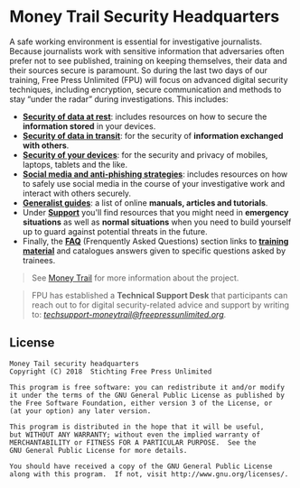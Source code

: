 # Money Trail Security Headquarters

A safe working environment is essential for investigative journalists. Because journalists work with sensitive information that adversaries often prefer not to see published, training on keeping themselves, their data and their sources secure is paramount. So during the last two days of our training, Free Press Unlimited (FPU) will focus on advanced digital security techniques, including encryption, secure communication and methods to stay “under the radar” during investigations. This includes:

- **[Security of data at rest](https://security.money-trail.org/data-at-rest)**: includes resources on how to secure the **information stored** in your devices.
- **[Security of data in transit](https://security.money-trail.org/data-in-transit)**: for the security of **information exchanged with others**.
- **[Security of your devices](https://security.money-trail.org/mobile-devices)**: for the security and privacy of mobiles, laptops, tablets and the like.
- **[Social media and anti-phishing strategies](https://security.money-trail.org/social-media)**: includes resources on how to safely use social media in the course of your investigative work and interact with others securely.
- **[Generalist guides](https://security.money-trail.org/guides)**: a list of online **manuals, articles and tutorials**.
- Under **[Support](https://security.money-trail.org/emergency-support)** you'll find resources that you might need in **emergency situations** as well as **normal situations** when you need to build yourself up to guard against potential threats in the future.
- Finally, the **[FAQ](https://security.money-trail.org/faq)** (Frenquently Asked Questions) section links to **[training material](/assets/training-material.md)** and catalogues answers given to specific questions asked by trainees.

> See [Money Trail](https://www.money-trail.org) for more information about the project.

> FPU has established a **Technical Support Desk** that participants can reach out to for digital security-related advice and support by writing to: *techsupport-moneytrail@freepressunlimited.org*. 

## License

    Money Tail security headquarters
    Copyright (C) 2018  Stichting Free Press Unlimited

    This program is free software: you can redistribute it and/or modify
    it under the terms of the GNU General Public License as published by
    the Free Software Foundation, either version 3 of the License, or
    (at your option) any later version.

    This program is distributed in the hope that it will be useful,
    but WITHOUT ANY WARRANTY; without even the implied warranty of
    MERCHANTABILITY or FITNESS FOR A PARTICULAR PURPOSE.  See the
    GNU General Public License for more details.

    You should have received a copy of the GNU General Public License
    along with this program.  If not, visit http://www.gnu.org/licenses/.
